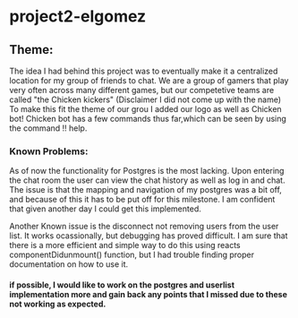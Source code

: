 # project2-elgomez

## Theme:
The idea I had behind this project was to eventually make it a centralized location for my group of friends to chat. 
We are a group of gamers that play very often across many different games, but our competetive teams are called "the Chicken kickers"
(Disclaimer I did not come up with the name) To make this fit the theme of our grou I added our logo as well as Chicken bot! Chicken bot
has a few commands thus far,which can be seen by using the command !! help.

### Known Problems:
As of now the functionality for Postgres is the most lacking. Upon entering the chat room the user can view the chat history
as well as log in and chat. The issue is that the mapping and navigation of my postgres was a bit off, and because of this it has to be 
put off for this milestone. I am confident that given another day I could get this implemented. 

Another Known issue is the disconnect not removing users from the user list. It works ocassionally, but debugging has proved difficult.
I am sure that there is a more efficient and simple way to do this using reacts componentDidunmount() function, but I had trouble finding
proper documentation on how to use it.

#### if possible, I would like to work on the postgres and userlist implementation more and gain back any points that I missed due to these not working as expected.
